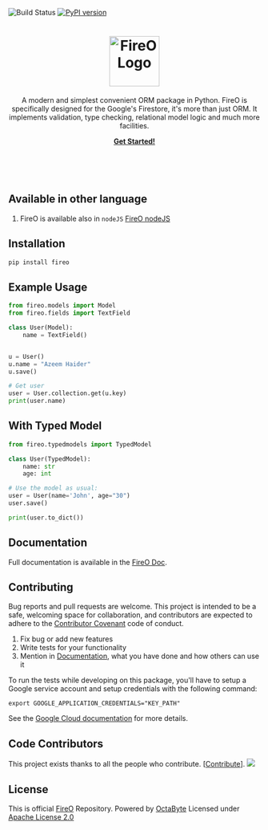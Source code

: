 <p align="right">

![Build Status](https://github.com/octabytes/FireO/actions/workflows/python-package-testing.yml/badge.svg)
<a href="https://badge.fury.io/py/fireo">
<img src="https://badge.fury.io/py/fireo.svg" alt="PyPI version">
</a>

</p>

<p>
    <h1 align="center"><img src="fireo_logo.png" height="100" alt="FireO Logo"></h1>
    <p align="center">
        A modern and simplest convenient ORM package in Python.
        FireO is specifically designed for the Google's Firestore, it's more than just ORM.
        It implements validation, type checking, relational model logic and much more facilities.
    </p>
    <p align="center">
        <strong>
            <a href="https://octabyte.io/FireO/">Get Started!</a>
        </strong>
    </p>
    <br><br><br>
</p>

## Available in other language

1. FireO is available also in `nodeJS` [FireO nodeJS](https://github.com/octabytes/fireo-nodejs)

## Installation

```python
pip install fireo
```

## Example Usage

```python
from fireo.models import Model
from fireo.fields import TextField

class User(Model):
    name = TextField()


u = User()
u.name = "Azeem Haider"
u.save()

# Get user
user = User.collection.get(u.key)
print(user.name)
```

## With Typed Model

```python
from fireo.typedmodels import TypedModel

class User(TypedModel):
    name: str
    age: int

# Use the model as usual:
user = User(name='John', age="30")
user.save()

print(user.to_dict())
```

## Documentation

Full documentation is available in the [FireO Doc](https://octabyte.io/FireO/).

## Contributing

Bug reports and pull requests are welcome. This project is intended to be a safe, welcoming
space for collaboration, and contributors are expected to adhere to the
[Contributor Covenant](https://github.com/octabytes/FireO/blob/master/CODE_OF_CONDUCT.md) code of conduct.

1. Fix bug or add new features
2. Write tests for your functionality
3. Mention in [Documentation](https://github.com/octabytes/FireO/tree/gh-pages), what you have done and how others can use it

To run the tests while developing on this package, you'll have to setup a Google service account and setup credentials with the following command:

`export GOOGLE_APPLICATION_CREDENTIALS="KEY_PATH"`

See the [Google Cloud documentation](https://cloud.google.com/docs/authentication/getting-started) for more details.

## Code Contributors

This project exists thanks to all the people who contribute. [[Contribute](CONTRIBUTING.md)].
<a href="https://github.com/octabytes/FireO/graphs/contributors"><img src="https://opencollective.com/FireO/contributors.svg?width=890&button=false" /></a>

## License

This is official [FireO](https://github.com/octabytes/FireO) Repository. Powered by [OctaByte](https://octabyte.io)
Licensed under [Apache License 2.0](https://github.com/octabytes/FireO/blob/master/LICENSE)
